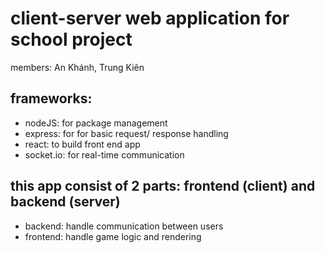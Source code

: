 # client-server web application for school project
members: An Khánh, Trung Kiên
## frameworks:
- nodeJS: for package management
- express: for for basic request/ response handling
- react: to build front end app
- socket.io: for real-time communication
## this app consist of 2 parts: frontend (client) and backend (server)
- backend: handle communication between users
- frontend: handle game logic and rendering
